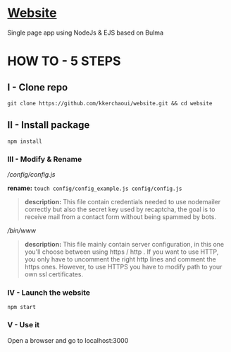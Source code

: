# [Website](https://kkerchaoui.com/)
Single page app using NodeJs & EJS based on Bulma

# HOW TO - 5 STEPS

## I - Clone repo
```
git clone https://github.com/kkerchaoui/website.git && cd website
```

## II - Install package
```
npm install 
```

### III - Modify & Rename

*/config/config.js*

**rename:** ```touch config/config_example.js config/config.js```

> **description:** This file contain credentials needed to use nodemailer correctly but also the secret key used by recaptcha, the goal is to receive mail from a contact form  without being spammed by bots.

*/bin/www*

>**description:** This file mainly contain server configuration, in this one you'll choose between using https / http . If you want to use HTTP, you only have to uncomment the right http lines and comment the https ones. However, to use HTTPS you have to modify path to your own ssl certificates.

### IV - Launch the website
```
npm start
```

### V - Use it

Open a browser and go to localhost:3000

